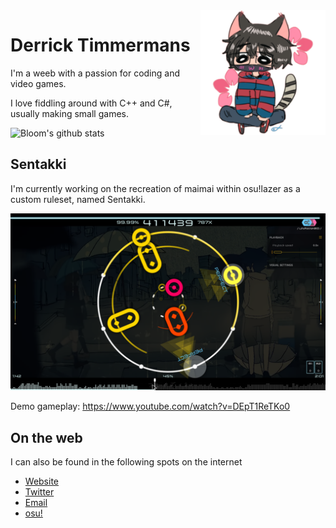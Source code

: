 <img src="https://github.com/LumpBloom7/LumpBloom7/blob/master/avatar.png?raw=true" height="200" width="200" align='right'/>

# Derrick Timmermans


I'm a weeb with a passion for coding and video games.

I love fiddling around with C++ and C#, usually making small games.

![Bloom's github stats](https://github-readme-stats.vercel.app/api?username=lumpbloom7&show_icons=true&title_color=ff0064&icon_color=ff0064&text_color=9f9f9f&hide_border=true)


## Sentakki
I'm currently working on the recreation of maimai within osu!lazer as a custom ruleset, named Sentakki.

![Sentakki gameplay](sentakki.png)

Demo gameplay: https://www.youtube.com/watch?v=DEpT1ReTKo0


## On the web
I can also be found in the following spots on the internet
* [Website](https://lumpbloom7.github.io)
* [Twitter](https://twitter.com/LumpBloom7)
* [Email](mailto:derrick.timmermans@outlook.com)
* [osu!](https://osu.ppy.sh/users/6443205)
